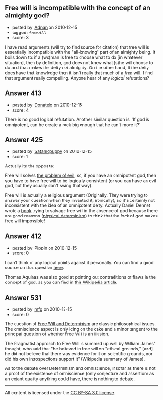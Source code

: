 ## Free will is incompatible with the concept of an almighty god?

- posted by: [Adnan](https://stackexchange.com/users/-1/85-adnan) on 2010-12-15
- tagged: `freewill`
- score: 3

I have read arguments (will try to find source for citation) that free will is essentially incompatible with the "all-knowing" part of an almighty being. It boils down to: if a (wo)man is free to choose what to do [in whatever situation], then by definition, god does not know what (s)he will choose to do and that makes the deity _not_ almighty. On the other hand, if the deity does have that knowledge then it isn't really that much of a _free_ will. I find that argument really compelling. Anyone hear of any _logical_ refutations?


## Answer 413

- posted by: [Donatelo](https://stackexchange.com/users/-1/196-donatelo) on 2010-12-15
- score: 4

There is no good logical refutation. Another similar question is, 'If god is omnipotent, can he create a rock big enough that he can't move it?'


## Answer 425

- posted by: [Satanicpuppy](https://stackexchange.com/users/-1/169-satanicpuppy) on 2010-12-15
- score: 1

Actually its the opposite:

Free will solves <a href="http://en.wikipedia.org/wiki/Problem_of_evil">the problem of evil</a>, so, if you have an omnipotent god, then you have to have free will to be logically consistent (or you can have an evil god, but they usually don't swing that way).

Free will is actually a religious argument (Originally. They were trying to answer your question when they invented it, ironically), so it's certainly not inconsistent with the idea of an omnipotent deity. Actually Daniel Dennet wrote a <a href="http://en.wikipedia.org/wiki/Freedom_Evolves">book</a> trying to salvage free will in the absence of god because there are good reasons (<a href="http://www.informationphilosopher.com/solutions/determinisms/physical/">physical determinism</a>) to think that the *lack* of god makes free will impossible!


## Answer 412

- posted by: [Pippin](https://stackexchange.com/users/-1/50-pippin) on 2010-12-15
- score: 0

<p>I can't think of any logical points against it personally.  You can find a good source on that question <a href="http://www.valdosta.edu/~rbarnett/phi/free.html" rel="nofollow">here</a>.</p>

<p>Thomas Aquinas was also good at pointing out contraditions or flaws in the concept of god, as you can find in <a href="http://en.wikipedia.org/wiki/Omnipotence_paradox" rel="nofollow">this Wikipedia article</a>.</p>



## Answer 531

- posted by: [mfg](https://stackexchange.com/users/-1/135-mfg) on 2010-12-15
- score: 0

<p>The question of <a href="http://en.wikipedia.org/wiki/Free_will" rel="nofollow">Free Will and Determinism</a> are classic philosophical issues. The omniscience aspect is only icing on the cake and a minor tangent to the principal question of whether Free Will is an illusion.</p>

<p>The Pragmatist approach to Free Will is summed up well by William James' thought, who said that "he believed in free will on "ethical grounds," [and] he did not believe that there was evidence for it on scientific grounds, nor did his own introspections support it" (Wikipedia summary of James).</p>

<p>As to the debate over Determinism and omniscience, insofar as there is not a proof of the existence of omniscience (only conjecture and assertion) as an extant quality anything could have, there is nothing to debate.</p>




---

All content is licensed under the [CC BY-SA 3.0 license](https://creativecommons.org/licenses/by-sa/3.0/).
